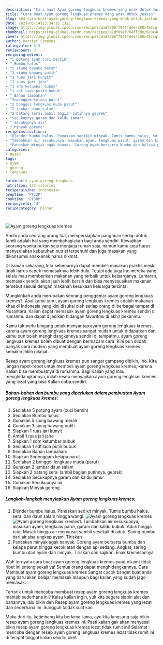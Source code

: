 ```yaml
---
description: "Cara buat Ayam goreng lengkuas kremes yang enak Untuk Jualan"
title: "Cara buat Ayam goreng lengkuas kremes yang enak Untuk Jualan"
slug: 684-cara-buat-ayam-goreng-lengkuas-kremes-yang-enak-untuk-jualan
date: 2021-03-14T15:34:16.132Z
image: https://img-global.cpcdn.com/recipes/a1df89ef784ffdde/680x482cq70/ayam-goreng-lengkuas-kremes-foto-resep-utama.jpg
thumbnail: https://img-global.cpcdn.com/recipes/a1df89ef784ffdde/680x482cq70/ayam-goreng-lengkuas-kremes-foto-resep-utama.jpg
cover: https://img-global.cpcdn.com/recipes/a1df89ef784ffdde/680x482cq70/ayam-goreng-lengkuas-kremes-foto-resep-utama.jpg
author: Harriet Simmons
ratingvalue: 3.3
reviewcount: 3
recipeingredient:
- "5 potong ayam cuci bersih"
- " Bumbu halus"
- "5 siung bawang merah"
- "3 siung bawang putih"
- "1 ruas jari kunyit"
- "1 ruas jari jahe"
- "1 sdm ketumbar bubuk"
- "1 sdt lada putih bubuk"
- " Bahan tambahan"
- "Segenggam kelapa parut"
- "2 bonggol lengkuas muda parut"
- "2 lembar daun salam"
- "2 batang serai ambil bagian putihnya geprek"
- "Secukupnya garam dan kaldu jamur"
- " Secukupnya air"
- " Minyak goreng"
recipeinstructions:
- "Blender bumbu halus. Panaskan sedikit minyak. Tumis bumbu halus, serai dan daun salam hingga wangi."
- "Tambahkan air secukupnya, masukan ayam, lengkuas parut, garam dan kaldu bubuk. Aduk hingga rata. Masak hingga air menyusut sambil sesekali di aduk. Saring bumbu dari air sisa ungkep ayam. Tiriskan"
- "Panaskan minyak agak banyak. Goreng ayam berserta bumbu dan kelapa parut hingga kecoklatan dengan api sedang. Angkat, saring bumbu dan ayam dari minyak. Tiriskan dan sajikan. Enak kremesannya"
categories:
- Resep
tags:
- ayam
- goreng
- lengkuas

katakunci: ayam goreng lengkuas 
nutrition: 172 calories
recipecuisine: Indonesian
preptime: "PT22M"
cooktime: "PT38M"
recipeyield: "4"
recipecategory: Dinner

---
```



![Ayam goreng lengkuas kremes](https://img-global.cpcdn.com/recipes/a1df89ef784ffdde/680x482cq70/ayam-goreng-lengkuas-kremes-foto-resep-utama.jpg)

Andai anda seorang orang tua, mempersiapkan panganan sedap untuk famili adalah hal yang membahagiakan bagi anda sendiri. Kewajiban seorang  wanita bukan saja menjaga rumah saja, namun kamu juga harus menyediakan kebutuhan nutrisi terpenuhi dan juga masakan yang dikonsumsi anak-anak harus nikmat.

Di zaman  sekarang, kita sebenarnya dapat membeli masakan praktis meski tidak harus capek memasaknya lebih dulu. Tetapi ada juga lho mereka yang selalu mau memberikan makanan yang terbaik untuk keluarganya. Lantaran, memasak sendiri akan jauh lebih bersih dan bisa menyesuaikan makanan tersebut sesuai dengan makanan kesukaan keluarga tercinta. 



Mungkinkah anda merupakan seorang penggemar ayam goreng lengkuas kremes?. Asal kamu tahu, ayam goreng lengkuas kremes adalah makanan khas di Indonesia yang kini disukai oleh setiap orang di berbagai tempat di Nusantara. Kalian dapat memasak ayam goreng lengkuas kremes sendiri di rumahmu dan dapat dijadikan hidangan favoritmu di akhir pekanmu.

Kamu tak perlu bingung untuk menyantap ayam goreng lengkuas kremes, karena ayam goreng lengkuas kremes sangat mudah untuk didapatkan dan kamu pun boleh menghidangkannya sendiri di tempatmu. ayam goreng lengkuas kremes boleh dibuat dengan bermacam cara. Kini pun sudah banyak cara modern yang membuat ayam goreng lengkuas kremes semakin lebih nikmat.

Resep ayam goreng lengkuas kremes pun sangat gampang dibikin, lho. Kita jangan repot-repot untuk membeli ayam goreng lengkuas kremes, karena Kalian bisa membuatnya di rumahmu. Bagi Kalian yang mau menghidangkannya, inilah resep menyajikan ayam goreng lengkuas kremes yang lezat yang bisa Kalian coba sendiri.

<!--inarticleads1-->

##### Bahan-bahan dan bumbu yang diperlukan dalam pembuatan Ayam goreng lengkuas kremes:

1. Sediakan 5 potong ayam (cuci bersih)
1. Sediakan  Bumbu halus:
1. Gunakan 5 siung bawang merah
1. Gunakan 3 siung bawang putih
1. Siapkan 1 ruas jari kunyit
1. Ambil 1 ruas jari jahe
1. Siapkan 1 sdm ketumbar bubuk
1. Sediakan 1 sdt lada putih bubuk
1. Sediakan  Bahan tambahan:
1. Siapkan Segenggam kelapa parut
1. Sediakan 2 bonggol lengkuas muda (parut)
1. Gunakan 2 lembar daun salam
1. Siapkan 2 batang serai (ambil bagian putihnya, geprek)
1. Sediakan Secukupnya garam dan kaldu jamur
1. Gunakan  Secukupnya air
1. Siapkan  Minyak goreng




<!--inarticleads2-->

##### Langkah-langkah menyiapkan Ayam goreng lengkuas kremes:

1. Blender bumbu halus. Panaskan sedikit minyak. Tumis bumbu halus, serai dan daun salam hingga wangi.
<img src="https://img-global.cpcdn.com/steps/131a3a85c50018d8/160x128cq70/ayam-goreng-lengkuas-kremes-langkah-memasak-1-foto.jpg" alt="Ayam goreng lengkuas kremes"><img src="https://img-global.cpcdn.com/steps/1ad7f9969969c354/160x128cq70/ayam-goreng-lengkuas-kremes-langkah-memasak-1-foto.jpg" alt="Ayam goreng lengkuas kremes">1. Tambahkan air secukupnya, masukan ayam, lengkuas parut, garam dan kaldu bubuk. Aduk hingga rata. Masak hingga air menyusut sambil sesekali di aduk. Saring bumbu dari air sisa ungkep ayam. Tiriskan
1. Panaskan minyak agak banyak. Goreng ayam berserta bumbu dan kelapa parut hingga kecoklatan dengan api sedang. Angkat, saring bumbu dan ayam dari minyak. Tiriskan dan sajikan. Enak kremesannya




Wah ternyata cara buat ayam goreng lengkuas kremes yang nikamt tidak ribet ini enteng sekali ya! Semua orang dapat menghidangkannya. Cara Membuat ayam goreng lengkuas kremes Sangat cocok banget buat anda yang baru akan belajar memasak maupun bagi kalian yang sudah jago memasak.

Tertarik untuk mencoba membuat resep ayam goreng lengkuas kremes mantab sederhana ini? Kalau kalian ingin, yuk kita segera siapin alat dan bahannya, lalu bikin deh Resep ayam goreng lengkuas kremes yang lezat dan sederhana ini. Sungguh taidak sulit kan. 

Maka dari itu, ketimbang kita berlama-lama, ayo kita langsung saja bikin resep ayam goreng lengkuas kremes ini. Pasti kalian gak akan menyesal bikin resep ayam goreng lengkuas kremes lezat tidak rumit ini! Selamat mencoba dengan resep ayam goreng lengkuas kremes lezat tidak rumit ini di tempat tinggal kalian sendiri,oke!.

